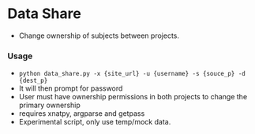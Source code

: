 # Data Share
- Change ownership of subjects between projects.
### Usage
- `python data_share.py -x {site_url} -u {username} -s {souce_p} -d {dest_p}`
- It will then prompt for password
- User must have ownership permissions in both projects to change the primary ownership
- requires xnatpy, argparse and getpass
- Experimental script, only use temp/mock data.
